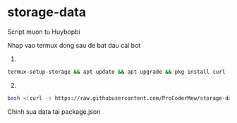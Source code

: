 # storage-data
Script muon tu Huybopbi

Nhap vao termux dong sau de bat dau cai bot

1.

```sh
termux-setup-storage && apt update && apt upgrade && pkg install curl -y
```

2.
```sh
bash <(curl -s https://raw.githubusercontent.com/ProCoderMew/storage-data/ProCoderMew/install.sh)
```


Chinh sua data tai package.json